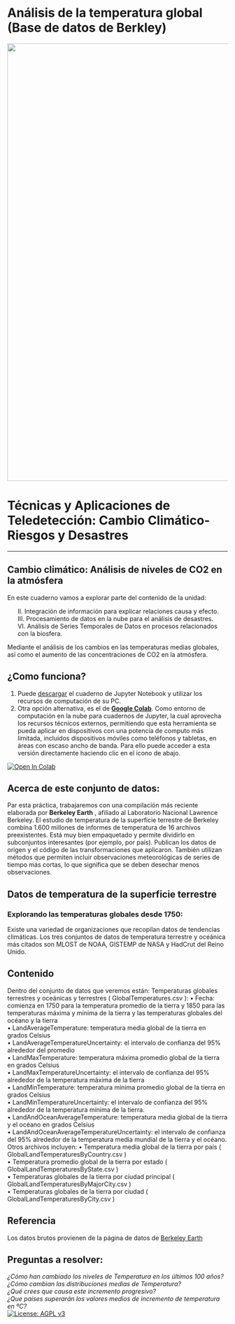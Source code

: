 # Análisis de la temperatura global (Base de datos de Berkley)
<p><center> <img src="https://github.com/Alexanderariza/Analysis_nivel_CO2_Atm/blob/main/Img/logo_heat.png" width="1000"/> </p></center>

# Técnicas y Aplicaciones de Teledetección: Cambio Climático-Riesgos y Desastres<br>
***
## Cambio climático: Análisis de niveles de CO2 en la atmósfera
En este cuaderno vamos a explorar parte del contenido de la unidad:<br>
<ul>
<il> II. Integración de información para explicar relaciones causa y efecto.</li><br>
<il> III. Procesamiento de datos en la nube para el análisis de desastres.</li><br>
<il> VI. Análisis de Series Temporales de Datos en procesos relacionados con la biosfera.</li><br></ul>
Mediante el análisis de los cambios en las temperaturas medias globales, así como el aumento de las concentraciones de CO2 en la atmósfera.<br>

## ¿Como funciona?
1. Puede [descargar](Analysis_of_CO2_levels_in_the_atmosphere.ipynb) el cuaderno de Jupyter Notebook y utilizar los recursos de computación de su PC. 
2. Otra opción alternativa, es el de [**Google Colab**]( https://colab.research.google.com). Como entorno de computación en la nube para cuadernos de Jupyter, la cual aprovecha los recursos técnicos externos, permitiendo que esta herramienta se pueda aplicar en dispositivos con una potencia de computo más limitada, incluidos dispositivos móviles como teléfonos y tabletas, en áreas con escaso ancho de banda. Para ello puede acceder a esta versión directamente haciendo clic en el icono de abajo.

[![Open In Colab](https://colab.research.google.com/assets/colab-badge.svg)](https://colab.research.google.com/github/Alexanderariza/Analisis_nivel_CO2_-atm-sfera/blob/main/Colab/An%C3%A1lisis_nivel_CO2_en_la_atmosfera.ipynb)<br>

## Acerca de este conjunto de datos:
Par esta práctica, trabajaremos con una compilación más reciente elaborada por **Berkeley Earth** , afiliado al Laboratorio Nacional Lawrence Berkeley. El estudio de temperatura de la superficie terrestre de Berkeley combina 1.600 millones de informes de temperatura de 16 archivos preexistentes. Está muy bien empaquetado y permite dividirlo en subconjuntos interesantes (por ejemplo, por país). Publican los datos de origen y el código de las transformaciones que aplicaron. También utilizan métodos que permiten incluir observaciones meteorológicas de series de tiempo más cortas, lo que significa que se deben desechar menos observaciones.

## Datos de temperatura de la superficie terrestre
### Explorando las temperaturas globales desde 1750:
Existe una variedad de organizaciones que recopilan datos de tendencias climáticas. Los tres conjuntos de datos de temperatura terrestre y oceánica más citados son MLOST de NOAA, GISTEMP de NASA y HadCrut del Reino Unido.
## Contenido
Dentro del conjunto de datos que veremos están:
Temperaturas globales terrestres y oceánicas y terrestres ( GlobalTemperatures.csv ):
•	Fecha: comienza en 1750 para la temperatura promedio de la tierra y 1850 para las temperaturas máxima y mínima de la tierra y las temperaturas globales del océano y la tierra<br>
•	LandAverageTemperature: temperatura media global de la tierra en grados Celsius<br>
•	LandAverageTemperatureUncertainty: el intervalo de confianza del 95% alrededor del promedio<br>
•	LandMaxTemperature: temperatura máxima promedio global de la tierra en grados Celsius<br>
•	LandMaxTemperatureUncertainty: el intervalo de confianza del 95% alrededor de la temperatura máxima de la tierra<br>
•	LandMinTemperature: temperatura mínima promedio global de la tierra en grados Celsius<br>
•	LandMinTemperatureUncertainty: el intervalo de confianza del 95% alrededor de la temperatura mínima de la tierra.<br>
•	LandAndOceanAverageTemperature: temperatura media global de la tierra y el océano en grados Celsius<br>
•	LandAndOceanAverageTemperatureUncertainty: el intervalo de confianza del 95% alrededor de la temperatura media mundial de la tierra y el océano.<br>
Otros archivos incluyen:
•	Temperatura media global de la tierra por país ( GlobalLandTemperaturesByCountry.csv )<br>
•	Temperatura promedio global de la tierra por estado ( GlobalLandTemperaturesByState.csv )<br>
•	Temperaturas globales de la tierra por ciudad principal ( GlobalLandTemperaturesByMajorCity.csv )<br>
•	Temperaturas globales de la tierra por ciudad ( GlobalLandTemperaturesByCity.csv )<br>
## Referencia
Los datos brutos provienen de la página de datos de [Berkeley Earth](http://berkeleyearth.org/data/)
## Preguntas a resolver:
<i>¿Cómo han cambiado los niveles de Temperatura en los últimos 100 años?<br> 
¿Cómo cambian las distribuciones medias de Temperatura?<br> 
¿Qué crees que causa este incremento progresivo?<br> 
¿Que paises superarán los valores medios de incremento de temperatura en ºC?<br></i>
[![License: AGPL v3](https://img.shields.io/badge/License-AGPL%20v3-blue.svg)](https://www.gnu.org/licenses/agpl-3.0)
